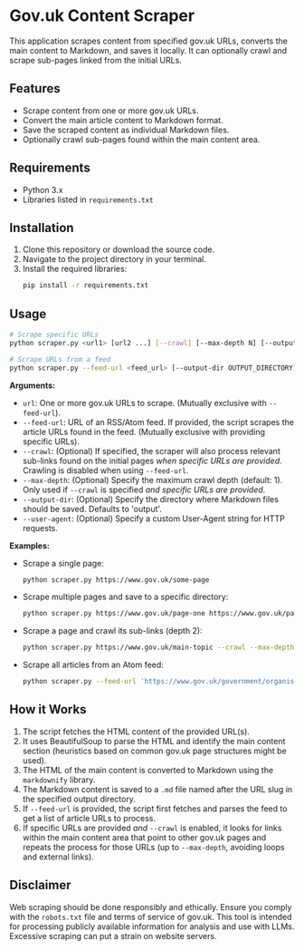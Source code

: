 # Gov.uk Content Scraper

This application scrapes content from specified gov.uk URLs, converts the main content to Markdown, and saves it locally. It can optionally crawl and scrape sub-pages linked from the initial URLs.

## Features

*   Scrape content from one or more gov.uk URLs.
*   Convert the main article content to Markdown format.
*   Save the scraped content as individual Markdown files.
*   Optionally crawl sub-pages found within the main content area.

## Requirements

*   Python 3.x
*   Libraries listed in `requirements.txt`

## Installation

1.  Clone this repository or download the source code.
2.  Navigate to the project directory in your terminal.
3.  Install the required libraries:
    ```bash
    pip install -r requirements.txt
    ```

## Usage

```bash
# Scrape specific URLs
python scraper.py <url1> [url2 ...] [--crawl] [--max-depth N] [--output-dir OUTPUT_DIRECTORY]

# Scrape URLs from a feed
python scraper.py --feed-url <feed_url> [--output-dir OUTPUT_DIRECTORY]
```

**Arguments:**

*   `url`: One or more gov.uk URLs to scrape. (Mutually exclusive with `--feed-url`).
*   `--feed-url`: URL of an RSS/Atom feed. If provided, the script scrapes the article URLs found in the feed. (Mutually exclusive with providing specific URLs).
*   `--crawl`: (Optional) If specified, the scraper will also process relevant sub-links found on the initial pages *when specific URLs are provided*. Crawling is disabled when using `--feed-url`.
*   `--max-depth`: (Optional) Specify the maximum crawl depth (default: 1). Only used if `--crawl` is specified *and specific URLs are provided*.
*   `--output-dir`: (Optional) Specify the directory where Markdown files should be saved. Defaults to 'output'.
*   `--user-agent`: (Optional) Specify a custom User-Agent string for HTTP requests.

**Examples:**

*   Scrape a single page:
    ```bash
    python scraper.py https://www.gov.uk/some-page
    ```
*   Scrape multiple pages and save to a specific directory:
    ```bash
    python scraper.py https://www.gov.uk/page-one https://www.gov.uk/page-two --output-dir ./scraped_content
    ```
*   Scrape a page and crawl its sub-links (depth 2):
    ```bash
    python scraper.py https://www.gov.uk/main-topic --crawl --max-depth 2
    ```
*   Scrape all articles from an Atom feed:
    ```bash
    python scraper.py --feed-url 'https://www.gov.uk/government/organisations/government-digital-service.atom' --output-dir ./gds_feed_articles
    ```

## How it Works

1.  The script fetches the HTML content of the provided URL(s).
2.  It uses BeautifulSoup to parse the HTML and identify the main content section (heuristics based on common gov.uk page structures might be used).
3.  The HTML of the main content is converted to Markdown using the `markdownify` library.
4.  The Markdown content is saved to a `.md` file named after the URL slug in the specified output directory.
5.  If `--feed-url` is provided, the script first fetches and parses the feed to get a list of article URLs to process.
6.  If specific URLs are provided *and* `--crawl` is enabled, it looks for links within the main content area that point to other gov.uk pages and repeats the process for those URLs (up to `--max-depth`, avoiding loops and external links).

## Disclaimer

Web scraping should be done responsibly and ethically. Ensure you comply with the `robots.txt` file and terms of service of gov.uk. This tool is intended for processing publicly available information for analysis and use with LLMs. Excessive scraping can put a strain on website servers.
